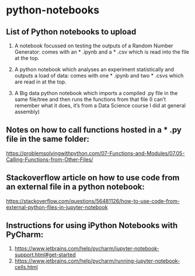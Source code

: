 # python-notebooks

## List of Python notebooks to upload

1. A notebook focussed on testing the outputs of a Random Number Generator: comes with an * .ipynb and a * .csv which is read into the file at the top. 

2. A python notebook which analyses an experiment statistically and outputs a load of data: comes with one * .ipynb and two * .csvs which are read in at the top.

3. A Big data python notebook which imports a compiled .py file in the same file/tree and then runs the functions from that file (I can’t remember what it does, it’s from a Data Science course I did at general assembly)

## Notes on how to call functions hosted in a * .py file in the same folder:
https://problemsolvingwithpython.com/07-Functions-and-Modules/07.05-Calling-Functions-from-Other-Files/

## Stackoverflow article on how to use code from an external file in a python notebook:
https://stackoverflow.com/questions/56481126/how-to-use-code-from-external-python-files-in-jupyter-notebook

## Instructions for using iPython Notebooks with PyCharm:
1. https://www.jetbrains.com/help/pycharm/jupyter-notebook-support.html#get-started
2. https://www.jetbrains.com/help/pycharm/running-jupyter-notebook-cells.html